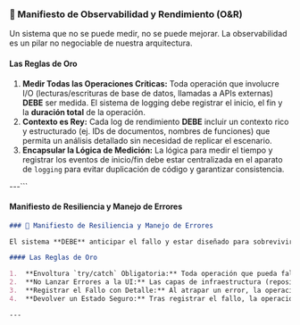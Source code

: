 ### 📐 Manifiesto de Observabilidad y Rendimiento (O&R)

Un sistema que no se puede medir, no se puede mejorar. La observabilidad es un pilar no negociable de nuestra arquitectura.

#### Las Reglas de Oro

1.  **Medir Todas las Operaciones Críticas:** Toda operación que involucre I/O (lecturas/escrituras de base de datos, llamadas a APIs externas) **DEBE** ser medida. El sistema de logging debe registrar el inicio, el fin y la **duración total** de la operación.
2.  **Contexto es Rey:** Cada log de rendimiento **DEBE** incluir un contexto rico y estructurado (ej. IDs de documentos, nombres de funciones) que permita un análisis detallado sin necesidad de replicar el escenario.
3.  **Encapsular la Lógica de Medición:** La lógica para medir el tiempo y registrar los eventos de inicio/fin debe estar centralizada en el aparato de `logging` para evitar duplicación de código y garantizar consistencia.

---```

#### Manifiesto de Resiliencia y Manejo de Errores

```markdown
### 💪 Manifiesto de Resiliencia y Manejo de Errores

El sistema **DEBE** anticipar el fallo y estar diseñado para sobrevivir a él. La resiliencia no es una ocurrencia tardía, es una característica fundamental del diseño.

#### Las Reglas de Oro

1.  **Envoltura `try/catch` Obligatoria:** Toda operación que pueda fallar (especialmente las operaciones medidas por el manifiesto O&R) **DEBE** estar envuelta en un bloque `try/catch`.
2.  **No Lanzar Errores a la UI:** Las capas de infraestructura (repositorios) y aplicación (casos de uso) **NUNCA DEBEN** lanzar excepciones que puedan llegar a la capa de presentación (UI). Su responsabilidad es atrapar el error.
3.  **Registrar el Fallo con Detalle:** Al atrapar un error, la operación **DEBE** usar el aparato de `logging` para registrar el error con un contexto completo, incluyendo el stack trace y los parámetros de entrada.
4.  **Devolver un Estado Seguro:** Tras registrar el fallo, la operación **DEBE** devolver un valor "seguro" o "nulo" que la capa superior pueda manejar sin crashear. Para una función que devuelve un array, será un array vacío (`[]`). Para una que devuelve un objeto, será `null`. Esto previene fallos en cascada.

---


